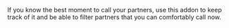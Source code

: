 If you know the best moment to call your partners, use this addon to
keep track of it and be able to filter partners that you can comfortably
call now.
